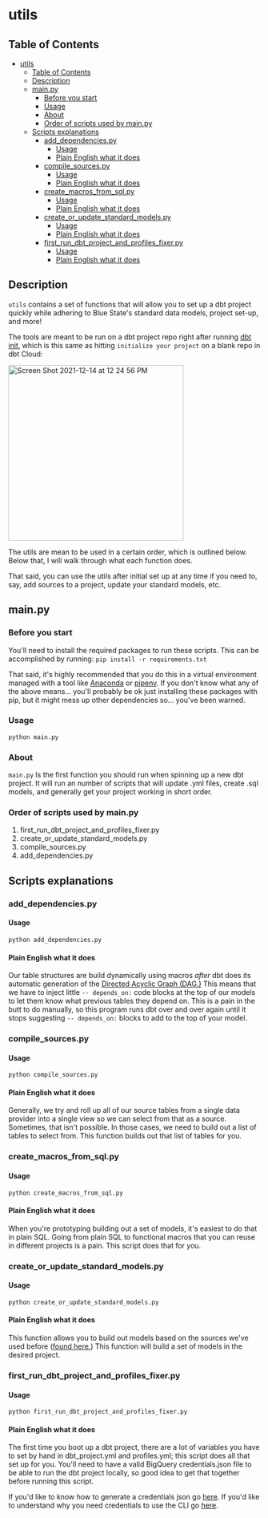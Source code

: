 # utils
## Table of Contents
- [utils](#utils)
  - [Table of Contents](#table-of-contents)
  - [Description](#description)
  - [main.py](#mainpy)
    - [Before you start](#before-you-start)
    - [Usage](#usage)
    - [About](#about)
    - [Order of scripts used by main.py](#order-of-scripts-used-by-mainpy)
  - [Scripts explanations](#scripts-explanations)
    - [add_dependencies.py](#add_dependenciespy)
      - [Usage](#usage-1)
      - [Plain English what it does](#plain-english-what-it-does)
    - [compile_sources.py](#compile_sourcespy)
      - [Usage](#usage-2)
      - [Plain English what it does](#plain-english-what-it-does-1)
    - [create_macros_from_sql.py](#create_macros_from_sqlpy)
      - [Usage](#usage-3)
      - [Plain English what it does](#plain-english-what-it-does-2)
    - [create_or_update_standard_models.py](#create_or_update_standard_modelspy)
      - [Usage](#usage-4)
      - [Plain English what it does](#plain-english-what-it-does-3)
    - [first_run_dbt_project_and_profiles_fixer.py](#first_run_dbt_project_and_profiles_fixerpy)
      - [Usage](#usage-5)
      - [Plain English what it does](#plain-english-what-it-does-4)

## Description

`utils` contains a set of functions that will allow you to set up a dbt project quickly while adhering to Blue State's standard data models, project set-up, and more!

The tools are meant to be run on a dbt project repo right after running [dbt init](https://docs.getdbt.com/reference/commands/init), which is this same as hitting `initialize your project` on a blank repo in dbt Cloud:

<img width="350" alt="Screen Shot 2021-12-14 at 12 24 56 PM" src="https://user-images.githubusercontent.com/16624855/146048553-2d141404-2b0e-4c88-b007-6733862f8048.png">
 
The utils are mean to be used in a certain order, which is outlined below. Below that, I will walk through what each function does.

That said, you can use the utils after initial set up at any time if you need to, say, add sources to a project, update your standard models, etc.

## main.py

### Before you start

You'll need to install the required packages to run these scripts. This can be accomplished by running:
`pip install -r requirements.txt`

That said, it's highly recommended that you do this in a virtual environment managed with a tool like [Anaconda](https://docs.conda.io/projects/conda/en/latest/user-guide/tasks/manage-environments.html) or [pipenv](https://pipenv.pypa.io/en/latest/). If you don't know what any of the above means... you'll probably be ok just installing these packages with pip, but it might mess up other dependencies so... you've been warned.

### Usage
`python main.py`

### About
`main.py` Is the first function you should run when spinning up a new dbt project. It will run an number of scripts that will update .yml files, create .sql models, and generally get your project working in short order.

### Order of scripts used by main.py

1. first_run_dbt_project_and_profiles_fixer.py
2. create_or_update_standard_models.py
3. compile_sources.py
4. add_dependencies.py

## Scripts explanations

### add_dependencies.py

#### Usage
`python add_dependencies.py`

#### Plain English what it does
Our table structures are build dynamically using macros _after_ dbt does its automatic generation of the [Directed Acyclic Graph (DAG.)](https://docs.getdbt.com/docs/introduction#:~:text=dbt%20builds%20a%20directed%20acyclic,predecessor%20of%20the%20current%20model.) This means that we have to inject little `-- depends_on:` code blocks at the top of our models to let them know what previous tables they depend on. This is a pain in the butt to do manually, so this program runs dbt over and over again until it stops suggesting `-- depends_on:` blocks to add to the top of your model.

### compile_sources.py

#### Usage
`python compile_sources.py`

#### Plain English what it does
Generally, we try and roll up all of our source tables from a single data provider into a single view so we can select from that as a source. Sometimes, that isn't possible. In those cases, we need to build out a list of tables to select from. This function builds out that list of tables for you.

### create_macros_from_sql.py

#### Usage
`python create_macros_from_sql.py`

#### Plain English what it does
When you're prototyping building out a set of models, it's easiest to do that in plain SQL. Going from plain SQL to functional macros that you can reuse in different projects is a pain. This script does that for you.

### create_or_update_standard_models.py

#### Usage
`python create_or_update_standard_models.py`

#### Plain English what it does
This function allows you to build out models based on the sources we've used before ([found here.](https://github.com/bsd/dbt-arc-functions/tree/main/macros)) This function will build a set of models in the desired project.

### first_run_dbt_project_and_profiles_fixer.py

#### Usage
`python first_run_dbt_project_and_profiles_fixer.py`

#### Plain English what it does
The first time you boot up a dbt project, there are a lot of variables you have to set by hand in dbt_project.yml and profiles.yml; this script does all that set up for you. You'll need to have a valid BigQuery credentials.json file to be able to run the dbt project locally, so good idea to get that together before running this script.

If you'd like to know how to generate a credentials json go [here](https://docs.getdbt.com/tutorial/setting-up#generate-bigquery-credentials). If you'd like to understand why you need credentials to use the CLI go [here](https://docs.getdbt.com/tutorial/create-a-project-dbt-cli
).
